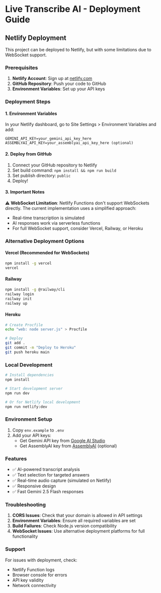 # Live Transcribe AI - Deployment Guide

## Netlify Deployment

This project can be deployed to Netlify, but with some limitations due to WebSocket support.

### Prerequisites

1. **Netlify Account**: Sign up at [netlify.com](https://netlify.com)
2. **GitHub Repository**: Push your code to GitHub
3. **Environment Variables**: Set up your API keys

### Deployment Steps

#### 1. Environment Variables

In your Netlify dashboard, go to Site Settings > Environment Variables and add:

```
GEMINI_API_KEY=your_gemini_api_key_here
ASSEMBLYAI_API_KEY=your_assemblyai_api_key_here (optional)
```

#### 2. Deploy from GitHub

1. Connect your GitHub repository to Netlify
2. Set build command: `npm install && npm run build`
3. Set publish directory: `public`
4. Deploy!

#### 3. Important Notes

⚠️ **WebSocket Limitation**: Netlify Functions don't support WebSockets directly. The current implementation uses a simplified approach:

- Real-time transcription is simulated
- AI responses work via serverless functions
- For full WebSocket support, consider Vercel, Railway, or Heroku

### Alternative Deployment Options

#### Vercel (Recommended for WebSockets)
```bash
npm install -g vercel
vercel
```

#### Railway
```bash
npm install -g @railway/cli
railway login
railway init
railway up
```

#### Heroku
```bash
# Create Procfile
echo "web: node server.js" > Procfile

# Deploy
git add .
git commit -m "Deploy to Heroku"
git push heroku main
```

### Local Development

```bash
# Install dependencies
npm install

# Start development server
npm run dev

# Or for Netlify local development
npm run netlify:dev
```

### Environment Setup

1. Copy `env.example` to `.env`
2. Add your API keys:
   - Get Gemini API key from [Google AI Studio](https://makersuite.google.com/app/apikey)
   - Get AssemblyAI key from [AssemblyAI](https://www.assemblyai.com/) (optional)

### Features

- ✅ AI-powered transcript analysis
- ✅ Text selection for targeted answers
- ✅ Real-time audio capture (simulated on Netlify)
- ✅ Responsive design
- ✅ Fast Gemini 2.5 Flash responses

### Troubleshooting

1. **CORS Issues**: Check that your domain is allowed in API settings
2. **Environment Variables**: Ensure all required variables are set
3. **Build Failures**: Check Node.js version compatibility
4. **WebSocket Issues**: Use alternative deployment platforms for full functionality

### Support

For issues with deployment, check:
- Netlify Function logs
- Browser console for errors
- API key validity
- Network connectivity
